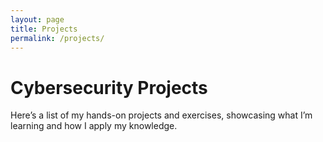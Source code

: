 ```yaml
---
layout: page
title: Projects
permalink: /projects/
---
```

#  Cybersecurity Projects

Here’s a list of my hands-on projects and exercises, showcasing what I’m learning and how I apply my knowledge.

